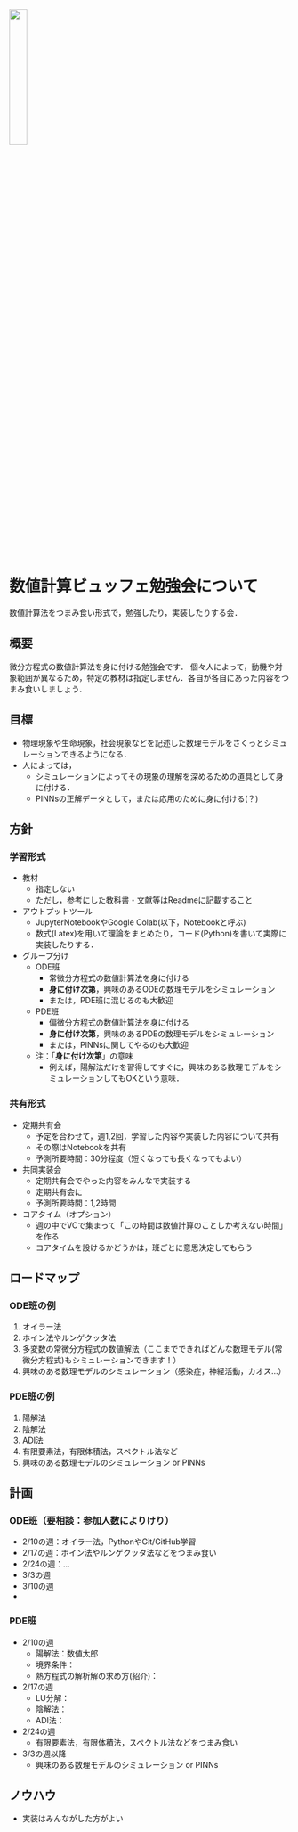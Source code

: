 <img src="https://github.com/user-attachments/assets/da356278-d31a-4bee-a15a-7402ad01a098" width="25%">  

# 数値計算ビュッフェ勉強会について
数値計算法をつまみ食い形式で，勉強したり，実装したりする会．

## 概要
微分方程式の数値計算法を身に付ける勉強会です．
個々人によって，動機や対象範囲が異なるため，特定の教材は指定しません．各自が各自にあった内容をつまみ食いしましょう．

## 目標
- 物理現象や生命現象，社会現象などを記述した数理モデルをさくっとシミュレーションできるようになる．
- 人によっては，
  - シミュレーションによってその現象の理解を深めるための道具として身に付ける．
  - PINNsの正解データとして，または応用のために身に付ける(？)

## 方針
### 学習形式
- 教材
  - 指定しない
  - ただし，参考にした教科書・文献等はReadmeに記載すること
- アウトプットツール
  - JupyterNotebookやGoogle Colab(以下，Notebookと呼ぶ)
  - 数式(Latex)を用いて理論をまとめたり，コード(Python)を書いて実際に実装したりする．
- グループ分け
  - ODE班
    - 常微分方程式の数値計算法を身に付ける
    - **身に付け次第**，興味のあるODEの数理モデルをシミュレーション
    - または，PDE班に混じるのも大歓迎
  - PDE班
    - 偏微分方程式の数値計算法を身に付ける
    - **身に付け次第**，興味のあるPDEの数理モデルをシミュレーション
    - または，PINNsに関してやるのも大歓迎
  - 注：「**身に付け次第**」の意味
    - 例えば，陽解法だけを習得してすぐに，興味のある数理モデルをシミュレーションしてもOKという意味．
### 共有形式
- 定期共有会
  - 予定を合わせて，週1,2回，学習した内容や実装した内容について共有
  - その際はNotebookを共有
  - 予測所要時間：30分程度（短くなっても長くなってもよい）
- 共同実装会
  - 定期共有会でやった内容をみんなで実装する
  - 定期共有会に
  - 予測所要時間：1,2時間
- コアタイム（オプション）
  - 週の中でVCで集まって「この時間は数値計算のことしか考えない時間」を作る
  - コアタイムを設けるかどうかは，班ごとに意思決定してもらう

## ロードマップ
### ODE班の例
1. オイラー法
2. ホイン法やルンゲクッタ法
4. 多変数の常微分方程式の数値解法（ここまでできればどんな数理モデル(常微分方程式)もシミュレーションできます！）
5. 興味のある数理モデルのシミュレーション（感染症，神経活動，カオス...）

### PDE班の例
1. 陽解法
2. 陰解法
3. ADI法
4. 有限要素法，有限体積法，スペクトル法など
5. 興味のある数理モデルのシミュレーション or PINNs
   
## 計画
### ODE班（要相談：参加人数によりけり）
- 2/10の週：オイラー法，PythonやGit/GitHub学習
- 2/17の週：ホイン法やルンゲクッタ法などをつまみ食い
- 2/24の週：...
- 3/3の週
- 3/10の週
- 

### PDE班
- 2/10の週
  - 陽解法：数値太郎
  - 境界条件：
  - 熱方程式の解析解の求め方(紹介)：
- 2/17の週
  - LU分解：
  - 陰解法：
  - ADI法：
- 2/24の週
  - 有限要素法，有限体積法，スペクトル法などをつまみ食い
- 3/3の週以降
  - 興味のある数理モデルのシミュレーション or PINNs

## ノウハウ
- 実装はみんながした方がよい
